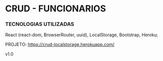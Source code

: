 # CRUD - FUNCIONARIOS

### TECNOLOGIAS UTILIZADAS

React (react-dom, BrowserRouter, uuid), LocalStorage, Bootstrap, Heroku;

PROJETO: https://crud-localstorage.herokuapp.com/

v1.0
